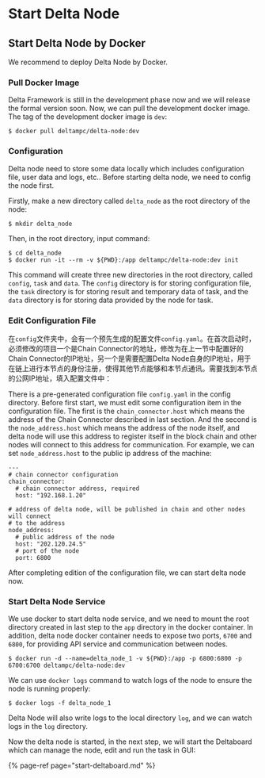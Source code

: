 # Start Delta Node

## Start Delta Node by Docker

We recommend to deploy Delta Node by Docker.

### Pull Docker Image

Delta Framework is still in the development phase now and we will release the formal version soon. Now, we can pull the development docker image. The tag of the development docker image is `dev`:

```text
$ docker pull deltampc/delta-node:dev
```

### Configuration

Delta node need to store some data locally which includes configuration file, user data and logs, etc.. Before starting delta node, we need to config the node first.

Firstly, make a new directory called `delta_node` as the root directory of the node:

```text
$ mkdir delta_node
```

Then, in the root directory, input command:

```text
$ cd delta_node
$ docker run -it --rm -v ${PWD}:/app deltampc/delta-node:dev init
```

This command will create three new directories in the root directory, called `config`, `task` and `data`. The `config` directory is for storing configuration file, the `task` directory is for storing result and temporary data of task, and the `data` directory is for storing data provided by the node for task.

### Edit Configuration File

在`config`文件夹中，会有一个预先生成的配置文件`config.yaml`。在首次启动时，必须修改的项目一个是Chain Connector的地址，修改为在上一节中配置好的Chain Connector的IP地址，另一个是需要配置Delta Node自身的IP地址，用于在链上进行本节点的身份注册，使得其他节点能够和本节点通讯。需要找到本节点的公网IP地址，填入配置文件中：

There is a pre-generated configuration file `config.yaml` in the config directory. Before first start, we must edit some configuration item in the configuration file. The first is the `chain_connector.host` which means the address of the Chain Connector described in last section. And the second is the `node_address.host` which means the address of the node itself, and delta node will use this address to register itself in the block chain and other nodes will connect to this address for communication. For example, we can set `node_address.host` to the public ip address of the machine:

```text
---
# chain connector configuration
chain_connector:
  # chain connector address, required
  host: "192.168.1.20"

# address of delta node, will be published in chain and other nodes will connect
# to the address
node_address:
  # public address of the node
  host: "202.120.24.5"
  # port of the node
  port: 6800
```

After completing edition of the configuration file, we can start delta node now.

### Start Delta Node Service

We use docker to start delta node service, and we need to mount the root directory created in last step to the `app` directory in the docker container. In addition, delta node docker container needs to expose two ports, `6700` and `6800`, for providing API service and communication between nodes.

```text
$ docker run -d --name=delta_node_1 -v ${PWD}:/app -p 6800:6800 -p 6700:6700 deltampc/delta-node:dev
```

We can use `docker logs` command to watch logs of the node to ensure the node is running properly:

```text
$ docker logs -f delta_node_1
```

Delta Node will also write logs to the local directory `log`, and we can watch logs in the `log` directory. 

Now the delta node is started, in the next step, we will start the Deltaboard which can manage the node, edit and run the task in GUI: 

{% page-ref page="start-deltaboard.md" %}

